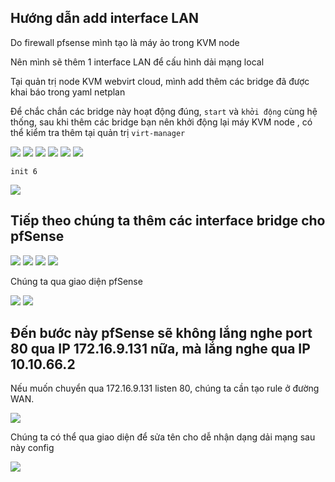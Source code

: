 ## Hướng dẫn add interface LAN

Do firewall pfsense mình tạo là máy ảo trong KVM node

Nên mình sẽ thêm 1 interface LAN để cấu hình dải mạng local

Tại quản trị node KVM webvirt cloud, mình add thêm các bridge đã được khai báo trong yaml netplan

Để chắc chắn các bridge này hoạt động đúng, ``start`` và ``khởi động`` cùng hệ thống, sau khi thêm các bridge bạn nên khởi động lại máy KVM node , có thể kiểm tra thêm tại quản trị ``virt-manager``

  <img src="pFsenseimages/Screenshot_35.png">

  <img src="pFsenseimages/Screenshot_36.png">

  <img src="pFsenseimages/Screenshot_37.png">

  <img src="pFsenseimages/Screenshot_38.png">

  <img src="pFsenseimages/Screenshot_39.png">

  <img src="pFsenseimages/Screenshot_40.png">

    init 6

  <img src="pFsenseimages/Screenshot_5.png">

## Tiếp theo chúng ta thêm các interface bridge cho pfSense

  <img src="pFsenseimages/Screenshot_9.png">

  <img src="pFsenseimages/Screenshot_10.png">

  <img src="pFsenseimages/Screenshot_41.png">

  <img src="pFsenseimages/Screenshot_42.png">

Chúng ta qua giao diện pfSense

  <img src="pFsenseimages/Screenshot_43.png">

  <img src="pFsenseimages/Screenshot_44.png">


## Đến bước này pfSense sẽ không lắng nghe port 80 qua IP 172.16.9.131 nữa, mà lắng nghe qua IP 10.10.66.2

Nếu muốn chuyển qua 172.16.9.131 listen 80, chúng ta cần tạo rule ở đường WAN.


  <img src="pFsenseimages/Screenshot_48.png">

Chúng ta có thể qua giao diện để sửa tên cho dễ nhận dạng dải mạng sau này config

  <img src="pFsenseimages/Screenshot_49.png">